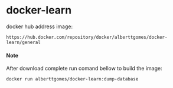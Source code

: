 # docker-learn

docker hub address image: 

```
https://hub.docker.com/repository/docker/alberttgomes/docker-learn/general
```
#### Note

After download complete run comand bellow to build the image:

```
docker run alberttgomes/docker-learn:dump-database
```
